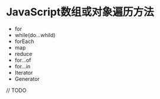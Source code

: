 # JavaScript数组或对象遍历方法

* for
* while(do...whild)
* forEach
* map
* reduce
* for...of
* for...in
* Iterator
* Generator

// TODO